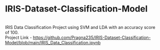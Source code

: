 # IRIS-Dataset-Classification-Model

<br> IRIS Data Classification Project using SVM and LDA with an accuracy score of 100.
<br> Project Link - https://github.com/Pragna235/IRIS-Dataset-Classification-Model/blob/main/IRIS_Data_Classification.ipynb
